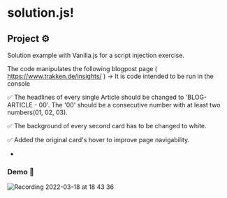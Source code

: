 # solution.js!

## Project ⚙️

Solution example with Vanilla.js for a script injection exercise. 

The code manipulates the following blogpost page ( https://www.trakken.de/insights/ ) -> It is code intended to be run in the console

✅ The headlines of every single Article should be changed to 'BLOG-ARTICLE - 00'. The '00' should be a consecutive number with at least two numbers(01, 02, 03). 

✅ The background of every second card has to be changed to white.

✅ Added the original card's hover to improve page navigability.

- 

### Demo 🔩

![Recording 2022-03-18 at 18 43 36](https://user-images.githubusercontent.com/51968093/159055631-17a3ce9f-270f-4fa1-84c1-10d30286bd73.gif)
